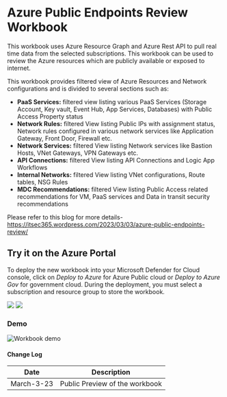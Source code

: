 # Azure Public Endpoints Review Workbook 

This workbook uses Azure Resource Graph and Azure Rest API to pull real time data from the selected subscriptions.  This workbook can be used to review the Azure resources which are publicly available or exposed to internet. 

This workbook provides filtered view of Azure Resources and Network configurations and is divided to several sections such as:

-	**PaaS Services:**  filtered view listing various PaaS Services (Storage Account, Key vault, Event Hub, App Services, Databases) with Public Access Property status     
-	**Network Rules:** filtered View listing Public IPs with assignment status, Network rules configured in various network services like Application Gateway, Front Door, Firewall etc. 
-	**Network Services:** filtered View listing Network services like Bastion Hosts, VNet Gateways, VPN Gateways etc.   
-	**API Connections:** filtered View listing API Connections and Logic App Workflows
-	**Internal Networks:** filtered View listing VNet configurations, Route tables, NSG Rules  
-	**MDC Recommendations:** filtered View listing Public Access related recommendations for VM, PaaS services and Data in transit security recommendations

Please refer to this blog for more details- https://itsec365.wordpress.com/2023/03/03/azure-public-endpoints-review/

## Try it on the Azure Portal

To deploy the new workbook into your Microsoft Defender for Cloud console, click on *Deploy to Azure* for Azure Public cloud or *Deploy to Azure Gov* for government cloud.
During the deployment, you must select a subscription and resource group to store the workbook. 

<a href="https://portal.azure.com/#create/Microsoft.Template/uri/https%3A%2F%2Fraw.githubusercontent.com%2FITSec365%2FWorkbooks%2Fmain%2FAzurePublicEndpointsReview%2FAzurePublicEndpointsReview.json" target="_blank"><img src="https://aka.ms/deploytoazurebutton"/></a>
<a href="https://portal.azure.us/#create/Microsoft.Template/uri/https%3A%2F%2Fraw.githubusercontent.com%2FITSec365%2FWorkbooks%2Fmain%2FAzurePublicEndpointsReview%2FAzurePublicEndpointsReview.json" target="_blank"><img src="https://aka.ms/deploytoazuregovbutton"/></a>

### Demo
![Workbook demo](./pepreview.GIF)

#### Change Log 

|Date|Description|
|---|---|
|March-3-23| Public Preview of the workbook| 
